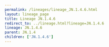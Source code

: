 ```yaml
---
permalink: /lineages/lineage_JN.1.4.6.html
layout: lineage_page
title: Lineage JN.1.4.6
redirect_to: ../lineage.html?lineage=JN.1.4.6
lineage: JN.1.4.6
parent: JN.1.4
children: ['JN.1.4.6']
---
```

